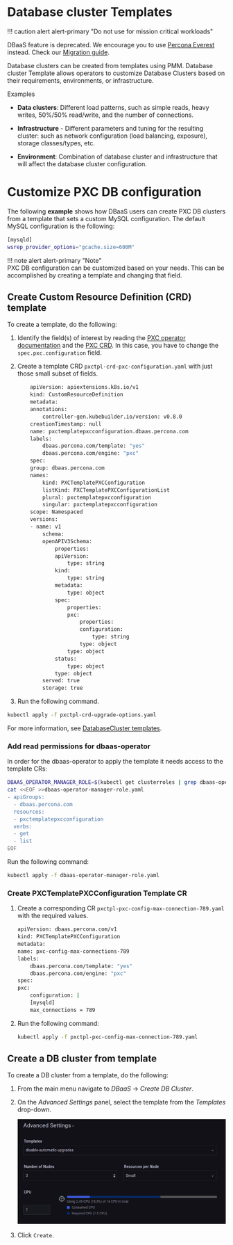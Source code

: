 # Database cluster Templates

!!! caution alert alert-primary "Do not use for mission critical workloads"
    
  DBaaS feature is deprecated. We encourage you to use [Percona Everest](https://www.percona.com/blog/announcing-the-alpha-release-of-percona-everest-an-open-source-private-dbaas/) instead. Check our [Migration guide](https://github.com/percona/everest-doc). 


Database clusters can be created from templates using PMM. Database cluster Template allows operators to customize Database Clusters based on their requirements, environments, or infrastructure.

Examples

- **Data clusters**: Different load patterns, such as simple reads, heavy writes, 50%/50% read/write, and the number of connections.

- **Infrastructure** - Different parameters and tuning for the resulting cluster: such as network configuration (load balancing, exposure), storage classes/types, etc.

- **Environment**: Combination of database cluster and infrastructure that will affect the database cluster configuration.


# Customize PXC DB configuration

The following **example** shows how DBaaS users can create PXC DB clusters from a template that sets a custom MySQL configuration. The default MySQL configuration is the following:

```sh
[mysqld]
wsrep_provider_options="gcache.size=600M"
```
!!! note alert alert-primary "Note"   
    PXC DB configuration can be customized based on your needs. This can be accomplished by creating a template and changing that field.


## Create Custom Resource Definition (CRD) template

To create a template, do the following:

1. Identify the field(s) of interest by reading the [PXC operator documentation](https://docs.percona.com/percona-operator-for-mysql/pxc/index.html) and the [PXC CRD](https://github.com/percona/percona-xtradb-cluster-operator/blob/v1.11.0/deploy/crd.yaml#L6378-L6379). In this case, you have to change the `spec.pxc.configuration` field.

2. Create a template CRD `pxctpl-crd-pxc-configuration.yaml` with just those small subset of fields.

    ```sh
        apiVersion: apiextensions.k8s.io/v1
        kind: CustomResourceDefinition
        metadata:
        annotations:
            controller-gen.kubebuilder.io/version: v0.8.0
        creationTimestamp: null
        name: pxctemplatepxcconfiguration.dbaas.percona.com
        labels:
            dbaas.percona.com/template: "yes"
            dbaas.percona.com/engine: "pxc"
        spec:
        group: dbaas.percona.com
        names:
            kind: PXCTemplatePXCConfiguration
            listKind: PXCTemplatePXCConfigurationList
            plural: pxctemplatepxcconfiguration
            singular: pxctemplatepxcconfiguration
        scope: Namespaced
        versions:
        - name: v1
            schema:
            openAPIV3Schema:
                properties:
                apiVersion:
                    type: string
                kind:
                    type: string
                metadata:
                    type: object
                spec:
                    properties:
                    pxc:
                        properties:
                        configuration:
                            type: string
                        type: object
                    type: object
                status:
                    type: object
                type: object
            served: true
            storage: true
    ```

3. Run the following command.

```sh
kubectl apply -f pxctpl-crd-upgrade-options.yaml
```

For more information, see [DatabaseCluster templates](https://github.com/percona/dbaas-operator/blob/main/docs/templates.md#creating-the-template-crd).

### Add read permissions for dbaas-operator

In order for the dbaas-operator to apply the template it needs access to the template CRs:

```sh
DBAAS_OPERATOR_MANAGER_ROLE=$(kubectl get clusterroles | grep dbaas-operator | grep -v metrics | grep -v proxy | cut -f 1 -d ' '); kubectl get clusterroles/"$DBAAS_OPERATOR_MANAGER_ROLE" -o yaml > dbaas-operator-manager-role.yaml
cat <<EOF >>dbaas-operator-manager-role.yaml
- apiGroups:
  - dbaas.percona.com
  resources:
  - pxctemplatepxcconfiguration
  verbs:
  - get
  - list
EOF
```

Run the following command:

```sh
kubectl apply -f dbaas-operator-manager-role.yaml
```

### Create PXCTemplatePXCConfiguration Template CR

1. Create a corresponding CR `pxctpl-pxc-config-max-connection-789.yaml` with the required values.

    ```sh
    apiVersion: dbaas.percona.com/v1
    kind: PXCTemplatePXCConfiguration
    metadata:
    name: pxc-config-max-connections-789
    labels:
        dbaas.percona.com/template: "yes"
        dbaas.percona.com/engine: "pxc"
    spec:
    pxc:
        configuration: |
        [mysqld]
        max_connections = 789
    ```
2. Run the following command:

    ```sh
    kubectl apply -f pxctpl-pxc-config-max-connection-789.yaml
    ```

## Create a DB cluster from template

To create a DB cluster from a template, do the following:

1. From the main menu navigate to <i class="uil uil-database"></i> *DBaaS* → *Create DB Cluster*.

2. On the *Advanced Settings* panel, select the template from the *Templates* drop-down.


    ![!](../_images/PMM_dbaas_template.png)


3. Click `Create`.






